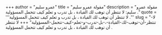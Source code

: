 +++
author = "عمرو سليم"
title = "مقولة عمرو سليم"
description = "مقولة عمرو سليم: لا تنتظر أن توهب لك القيادة ، بل تدرب و تعلم كيف تتحمل المسؤولية ."
quote = '''لا تنتظر أن توهب لك القيادة ، بل تدرب و تعلم كيف تتحمل المسؤولية .'''
slug = "لا-تنتظر-أن-توهب-لك-القيادة-،-بل-تدرب-و-تعلم-كيف-تتحمل-المسؤولية"
+++
لا تنتظر أن توهب لك القيادة ، بل تدرب و تعلم كيف تتحمل المسؤولية .
